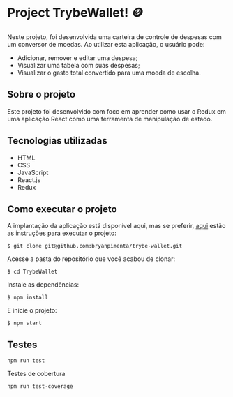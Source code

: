 # Project TrybeWallet! 🪙​
Neste projeto, foi desenvolvida uma carteira de controle de despesas com um conversor de moedas. Ao utilizar esta aplicação, o usuário pode:

- Adicionar, remover e editar uma despesa;
- Visualizar uma tabela com suas despesas;
- Visualizar o gasto total convertido para uma moeda de escolha.

  

## Sobre o projeto

Este projeto foi desenvolvido com foco em aprender como usar o Redux em uma aplicação React como uma ferramenta de manipulação de estado.

## Tecnologias utilizadas
  * HTML
  * CSS
  * JavaScript
  * React.js
  * Redux


## Como executar o projeto

A implantação da aplicação está disponível aqui, mas se preferir, [aqui]() estão as instruções para executar o projeto:
```
$ git clone git@github.com:bryanpimenta/trybe-wallet.git
```
Acesse a pasta do repositório que você acabou de clonar:
```
$ cd TrybeWallet
```
Instale as dependências:
```
$ npm install
```
E inicie o projeto:
```
$ npm start
```

## Testes
```
npm run test
```
Testes de cobertura
```
npm run test-coverage
```

